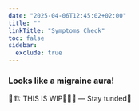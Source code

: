 ```yaml
---
date: "2025-04-06T12:45:02+02:00"
title: ""
linkTitle: "Symptoms Check"
toc: false
sidebar:
  exclude: true
---
```


### Looks like a migraine aura!

🚧🏗️ THIS IS WIP🚜👷‍♀️ — Stay tunded🚧
